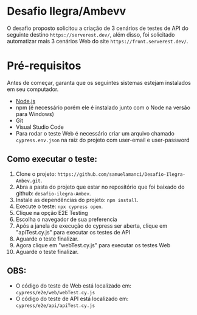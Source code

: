 # Desafio Ilegra/Ambevv

O desafio proposto solicitou a criação de 3 cenários de testes de API do seguinte destino `https://serverest.dev/`, além disso, foi solicitado automatizar mais 3 cenários Web do site `https://front.serverest.dev/`.

# Pré-requisitos

Antes de começar, garanta que os seguintes sistemas estejam instalados em seu computador.

- [Node.js](https://nodejs.org/en/)
- npm (é necessário porém ele é instalado junto com o Node na versão para Windows)
- Git
- Visual Studio Code
- Para rodar o teste Web é necessário criar um arquivo chamado `cypress.env.json` na raiz do projeto com user-email e user-password


## Como executar o teste:
1. Clone o projeto: `https://github.com/samuelamanci/Desafio-Ilegra-Ambev.git`.
2. Abra a pasta do projeto que estar no repositório que foi baixado do github: `desafio-ilegra-Ambev`.
3. Instale as dependências do projeto: `npm install`.
4. Execute o teste: `npx cypress open`.
5. Clique na opção E2E Testing
6. Escolha o navegador de sua preferencia
7. Após a janela de execução do cypress ser aberta, clique em "apiTest.cy.js" para executar os testes de API
8. Aguarde o teste finalizar.
9. Agora clique em "webTest.cy.js" para executar os testes Web
10. Aguarde o teste finalizar.

## OBS:
- O código do teste de Web está localizado em: `cypress/e2e/web/webTest.cy.js`
- O código do teste de API está localizado em: `cypress/e2e/api/apiTest.cy.js`

